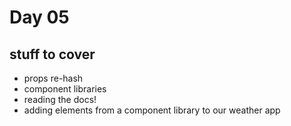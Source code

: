 # Day 05

## stuff to cover

- props re-hash
- component libraries
- reading the docs!
- adding elements from a component library to our weather app
